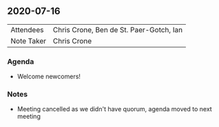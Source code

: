 ## 2020-07-16
|  |  |
| -------- | -------- |
| Attendees  | Chris Crone, Ben de St. Paer-Gotch, Ian |
| Note Taker | Chris Crone |

### Agenda

* Welcome newcomers!

### Notes

* Meeting cancelled as we didn't have quorum, agenda moved to next meeting

